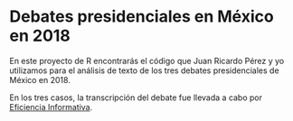 # Debates presidenciales en México en 2018

En este proyecto de R encontrarás el código que Juan Ricardo Pérez y yo utilizamos para el análisis de texto de los tres debates presidenciales de México en 2018.

En los tres casos, la transcripción del debate fue llevada a cabo por [Eficiencia Informativa](https://data4.efinf.com/josso/signon/login.do?josso_back_to=https://data4.efinf.com/reader/josso_security_check).



